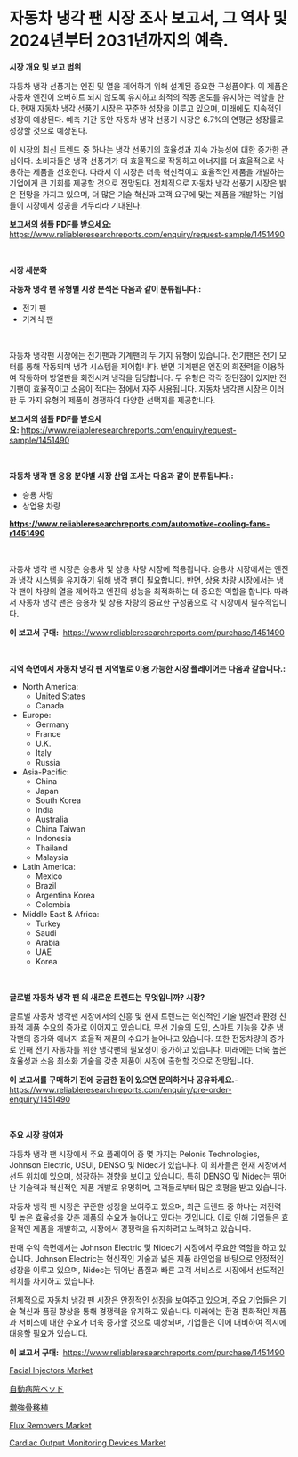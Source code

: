<p><h1>자동차 냉각 팬 시장 조사 보고서, 그 역사 및 2024년부터 2031년까지의 예측.</h1></p><p><strong>시장 개요 및 보고 범위</strong></p>
<p><p>자동차 냉각 선풍기는 엔진 및 열을 제어하기 위해 설계된 중요한 구성품이다. 이 제품은 자동차 엔진이 오버히트 되지 않도록 유지하고 최적의 작동 온도를 유지하는 역할을 한다. 현재 자동차 냉각 선풍기 시장은 꾸준한 성장을 이루고 있으며, 미래에도 지속적인 성장이 예상된다. 예측 기간 동안 자동차 냉각 선풍기 시장은 6.7%의 연평균 성장률로 성장할 것으로 예상된다.</p><p>이 시장의 최신 트렌드 중 하나는 냉각 선풍기의 효율성과 지속 가능성에 대한 증가한 관심이다. 소비자들은 냉각 선풍기가 더 효율적으로 작동하고 에너지를 더 효율적으로 사용하는 제품을 선호한다. 따라서 이 시장은 더욱 혁신적이고 효율적인 제품을 개발하는 기업에게 큰 기회를 제공할 것으로 전망된다. 전체적으로 자동차 냉각 선풍기 시장은 밝은 전망을 가지고 있으며, 더 많은 기술 혁신과 고객 요구에 맞는 제품을 개발하는 기업들이 시장에서 성공을 거두리라 기대된다.</p></p>
<p><strong>보고서의 샘플 PDF를 받으세요:</strong> <a href="https://www.reliableresearchreports.com/enquiry/request-sample/1451490">https://www.reliableresearchreports.com/enquiry/request-sample/1451490</a></p>
<p>&nbsp;</p>
<p><strong>시장 세분화</strong></p>
<p><strong>자동차 냉각 팬 유형별 시장 분석은 다음과 같이 분류됩니다.:</strong></p>
<p><ul><li>전기 팬</li><li>기계식 팬</li></ul></p>
<p>&nbsp;</p>
<p><p>자동차 냉각팬 시장에는 전기팬과 기계팬의 두 가지 유형이 있습니다. 전기팬은 전기 모터를 통해 작동되며 냉각 시스템을 제어합니다. 반면 기계팬은 엔진의 회전력을 이용하여 작동하며 방열판을 회전시켜 냉각을 담당합니다. 두 유형은 각각 장단점이 있지만 전기팬이 효율적이고 소음이 적다는 점에서 자주 사용됩니다. 자동차 냉각팬 시장은 이러한 두 가지 유형의 제품이 경쟁하여 다양한 선택지를 제공합니다.</p></p>
<p><strong>보고서의 샘플 PDF를 받으세요:</strong>&nbsp;<a href="https://www.reliableresearchreports.com/enquiry/request-sample/1451490">https://www.reliableresearchreports.com/enquiry/request-sample/1451490</a></p>
<p>&nbsp;</p>
<p><strong> 자동차 냉각 팬 응용 분야별 시장 산업 조사는 다음과 같이 분류됩니다.:</strong></p>
<p><ul><li>승용 차량</li><li>상업용 차량</li></ul></p>
<p><strong><a href="https://www.reliableresearchreports.com/automotive-cooling-fans-r1451490">https://www.reliableresearchreports.com/automotive-cooling-fans-r1451490</a></strong></p>
<p>&nbsp;</p>
<p><p>자동차 냉각 팬 시장은 승용차 및 상용 차량 시장에 적용됩니다. 승용차 시장에서는 엔진과 냉각 시스템을 유지하기 위해 냉각 팬이 필요합니다. 반면, 상용 차량 시장에서는 냉각 팬이 차량의 열을 제어하고 엔진의 성능을 최적화하는 데 중요한 역할을 합니다. 따라서 자동차 냉각 팬은 승용차 및 상용 차량의 중요한 구성품으로 각 시장에서 필수적입니다.</p></p>
<p><strong>이 보고서 구매:</strong>&nbsp; <a href="https://www.reliableresearchreports.com/purchase/1451490">https://www.reliableresearchreports.com/purchase/1451490</a></p>
<p>&nbsp;</p>
<p><strong>지역 측면에서 자동차 냉각 팬 지역별로 이용 가능한 시장 플레이어는 다음과 같습니다.:</strong></p>
<p><ul>
    <li>
        North America:
        <ul>
            <li>United States</li>
            <li>Canada</li>
        </ul>
    </li>
    <li>
        Europe:
        <ul>
            <li>Germany</li>
            <li>France</li>
            <li>U.K.</li>
            <li>Italy</li>
            <li>Russia</li>
        </ul>
    </li>
    <li>
        Asia-Pacific:
        <ul>
            <li>China</li>
            <li>Japan</li>
            <li>South Korea</li>
            <li>India</li>
            <li>Australia</li>
            <li>China Taiwan</li>
            <li>Indonesia</li>
            <li>Thailand</li>
            <li>Malaysia</li>
        </ul>
    </li>
    <li>
        Latin America:
        <ul>
            <li>Mexico</li>
            <li>Brazil</li>
            <li>Argentina Korea</li>
            <li>Colombia</li>
        </ul>
    </li>
    <li>
        Middle East & Africa:
        <ul>
            <li>Turkey</li>
            <li>Saudi</li>
            <li>Arabia</li>
            <li>UAE</li>
            <li>Korea</li>
        </ul>
    </li>
    </ul></p>
<p>&nbsp;</p>
<p><strong>글로벌 자동차 냉각 팬 의 새로운 트렌드는 무엇입니까? 시장?</strong></p>
<p><p>글로벌 자동차 냉각팬 시장에서의 신흥 및 현재 트렌드는 혁신적인 기술 발전과 환경 친화적 제품 수요의 증가로 이어지고 있습니다. 무선 기술의 도입, 스마트 기능을 갖춘 냉각팬의 증가와 에너지 효율적 제품의 수요가 늘어나고 있습니다. 또한 전동차량의 증가로 인해 전기 자동차를 위한 냉각팬의 필요성이 증가하고 있습니다. 미래에는 더욱 높은 효율성과 소음 최소화 기술을 갖춘 제품이 시장에 출현할 것으로 전망됩니다.</p></p>
<p><strong>이 보고서를 구매하기 전에 궁금한 점이 있으면 문의하거나 공유하세요.</strong>- <a href="https://www.reliableresearchreports.com/enquiry/pre-order-enquiry/1451490">https://www.reliableresearchreports.com/enquiry/pre-order-enquiry/1451490</a></p>
<p>&nbsp;</p>
<p><strong>주요 시장 참여자</strong></p>
<p><p>자동차 냉각 팬 시장에서 주요 플레이어 중 몇 가지는 Pelonis Technologies, Johnson Electric, USUI, DENSO 및 Nidec가 있습니다. 이 회사들은 현재 시장에서 선두 위치에 있으며, 성장하는 경향을 보이고 있습니다. 특히 DENSO 및 Nidec는 뛰어난 기술력과 혁신적인 제품 개발로 유명하며, 고객들로부터 많은 호평을 받고 있습니다.</p><p>자동차 냉각 팬 시장은 꾸준한 성장을 보여주고 있으며, 최근 트렌드 중 하나는 저전력 및 높은 효율성을 갖춘 제품의 수요가 늘어나고 있다는 것입니다. 이로 인해 기업들은 효율적인 제품을 개발하고, 시장에서 경쟁력을 유지하려고 노력하고 있습니다.</p><p>판매 수익 측면에서는 Johnson Electric 및 Nidec가 시장에서 주요한 역할을 하고 있습니다. Johnson Electric는 혁신적인 기술과 넓은 제품 라인업을 바탕으로 안정적인 성장을 이루고 있으며, Nidec는 뛰어난 품질과 빠른 고객 서비스로 시장에서 선도적인 위치를 차지하고 있습니다.</p><p>전체적으로 자동차 냉강 팬 시장은 안정적인 성장을 보여주고 있으며, 주요 기업들은 기술 혁신과 품질 향상을 통해 경쟁력을 유지하고 있습니다. 미래에는 환경 친화적인 제품과 서비스에 대한 수요가 더욱 증가할 것으로 예상되며, 기업들은 이에 대비하여 적시에 대응할 필요가 있습니다.</p></p>
<p><strong>이 보고서 구매:</strong>&nbsp;&nbsp;<a href="https://www.reliableresearchreports.com/purchase/1451490">https://www.reliableresearchreports.com/purchase/1451490</a></p>
<p><p><a href="https://lydian-appliance-61d.notion.site/Facial-Injectors-Market-Outlook-Industry-Overview-and-Forecast-2024-to-2031-3dec8a3fb08d434088d41732dbe58e88">Facial Injectors Market</a></p><p><a href="https://github.com/gfggqjbfys368009/Market-Research-Report-List-1/blob/main/739561222731.md">自動病院ベッド</a></p><p><a href="https://github.com/qwpelcjko9242629/Market-Research-Report-List-1/blob/main/173156422730.md">増強骨移植</a></p><p><a href="https://issuu.com/reportprime-2/docs/flux-removers-market-size-2030.pptx">Flux Removers Market</a></p><p><a href="https://github.com/eeaveuhhh/Market-Research-Report-List-2/blob/main/cardiac-output-monitoring-devices-market.md">Cardiac Output Monitoring Devices Market</a></p></p>